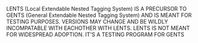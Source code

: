  LENTS (Local Extendable Nested Tagging System) IS A PRECURSOR TO GENTS (General Extendable Nested Tagging System) AND IS MEANT FOR TESTING PURPOSES. VERSIONS MAY CHANGE AND BE WILDLY INCOMPATABLE WITH EACHOTHER WITH LENTS. LENTS IS NOT MEANT FOR WIDESPREAD ADOPTION. IT'S A TESTING PROGRAM FOR GENTS
